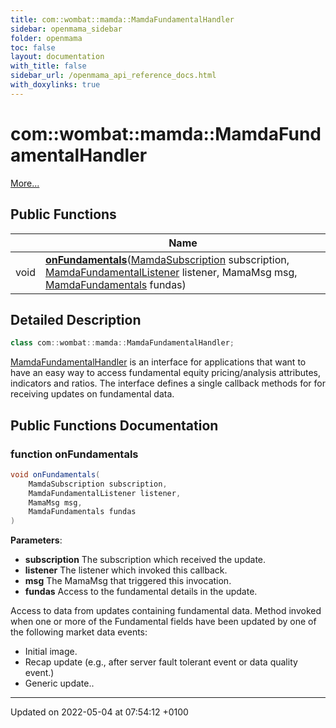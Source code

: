```yaml
---
title: com::wombat::mamda::MamdaFundamentalHandler
sidebar: openmama_sidebar
folder: openmama
toc: false
layout: documentation
with_title: false
sidebar_url: /openmama_api_reference_docs.html
with_doxylinks: true
---
```


# com::wombat::mamda::MamdaFundamentalHandler



 [More...](#detailed-description)

## Public Functions

|                | Name           |
| -------------- | -------------- |
| void | **[onFundamentals](interfacecom_1_1wombat_1_1mamda_1_1MamdaFundamentalHandler.html#function-onfundamentals)**([MamdaSubscription](classcom_1_1wombat_1_1mamda_1_1MamdaSubscription.html) subscription, [MamdaFundamentalListener](classcom_1_1wombat_1_1mamda_1_1MamdaFundamentalListener.html) listener, MamaMsg msg, [MamdaFundamentals](interfacecom_1_1wombat_1_1mamda_1_1MamdaFundamentals.html) fundas) |

## Detailed Description

```java
class com::wombat::mamda::MamdaFundamentalHandler;
```


[MamdaFundamentalHandler](interfacecom_1_1wombat_1_1mamda_1_1MamdaFundamentalHandler.html) is an interface for applications that want to have an easy way to access fundamental equity pricing/analysis attributes, indicators and ratios. The interface defines a single callback methods for for receiving updates on fundamental data. 

## Public Functions Documentation

### function onFundamentals

```java
void onFundamentals(
    MamdaSubscription subscription,
    MamdaFundamentalListener listener,
    MamaMsg msg,
    MamdaFundamentals fundas
)
```


**Parameters**: 

  * **subscription** The subscription which received the update. 
  * **listener** The listener which invoked this callback. 
  * **msg** The MamaMsg that triggered this invocation. 
  * **fundas** Access to the fundamental details in the update. 


Access to data from updates containing fundamental data. Method invoked when one or more of the Fundamental fields have been updated by one of the following market data events:

* Initial image.
* Recap update (e.g., after server fault tolerant event or data quality event.)
* Generic update..


-------------------------------

Updated on 2022-05-04 at 07:54:12 +0100